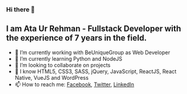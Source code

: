 ### Hi there 👋

<h2>I am Ata Ur Rehman - Fullstack Developer with the experience of 7 years in the field.</h2>


- 🔭 I’m currently working with BeUniqueGroup as Web Developer
- 🌱 I’m currently learning Python and NodeJS
- 👯 I’m looking to collaborate on projects
- 💬 I know HTML5, CSS3, SASS, jQuery, JavaScript, ReactJS, React Native, VueJS and WordPress
- 📫 How to reach me: <a href="https://www.facebook.com/ataazz/" target="_blank">Facebook</a>, <a target="_blank" href="https://www.twitter.com/ataaz/">Twitter</a>, <a href="https://www.linkedin.com/in/ataaz/" target="_blank">LinkedIn</a>
